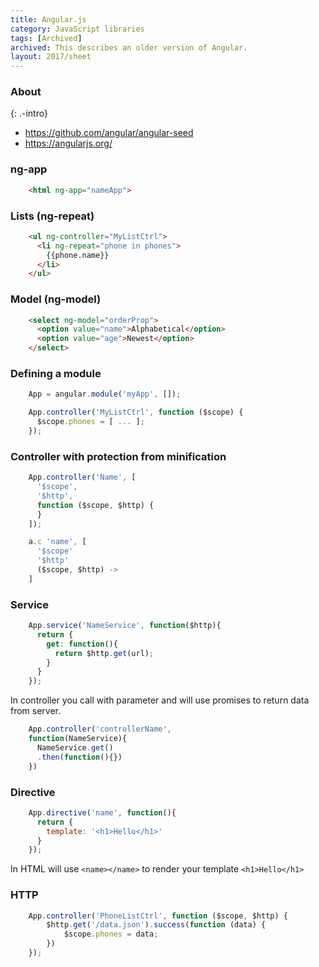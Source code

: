 ```yaml
---
title: Angular.js
category: JavaScript libraries
tags: [Archived]
archived: This describes an older version of Angular.
layout: 2017/sheet
---
```


### About
{: .-intro}

 * <https://github.com/angular/angular-seed>
 * <https://angularjs.org/>

### ng-app

```html
    <html ng-app="nameApp">
```

### Lists (ng-repeat)
```html
    <ul ng-controller="MyListCtrl">
      <li ng-repeat="phone in phones">
        {{phone.name}}
      </li>
    </ul>
```

### Model (ng-model)

```html
    <select ng-model="orderProp">
      <option value="name">Alphabetical</option>
      <option value="age">Newest</option>
    </select>
```

### Defining a module
```js
    App = angular.module('myApp', []);

    App.controller('MyListCtrl', function ($scope) {
      $scope.phones = [ ... ];
    });
```

### Controller with protection from minification
```js
    App.controller('Name', [
      '$scope',
      '$http',
      function ($scope, $http) {
      }
    ]);

    a.c 'name', [
      '$scope'
      '$http'
      ($scope, $http) ->
    ]
```

### Service
```js
    App.service('NameService', function($http){
      return {
        get: function(){
          return $http.get(url);
        }
      }
    });
```
In controller you call with parameter and will use promises to return data from server.

```js
    App.controller('controllerName',
    function(NameService){
      NameService.get()
      .then(function(){})
    })
```

### Directive
```js
    App.directive('name', function(){
      return {
        template: '<h1>Hello</h1>'
      }
    });
```

In HTML will use `<name></name>` to render your template `<h1>Hello</h1>`

### HTTP
```js
    App.controller('PhoneListCtrl', function ($scope, $http) {
        $http.get('/data.json').success(function (data) {
            $scope.phones = data;
        })
    });
```
